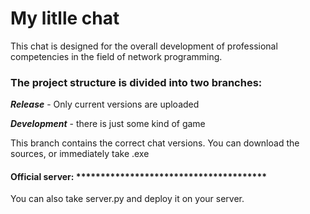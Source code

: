 # My litlle chat

This chat is designed for the overall development of professional competencies in the field of network programming.

### The project structure is divided into two branches:
***Release*** - Only current versions are uploaded

***Development*** - there is just some kind of game

This branch contains the correct chat versions. You can download the sources, or immediately take .exe

#### Official server: ***************************************

You can also take server.py and deploy it on your server.
